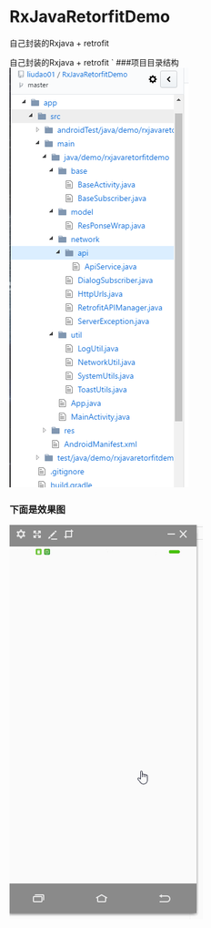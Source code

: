 # RxJavaRetorfitDemo
自己封装的Rxjava + retrofit


自己封装的Rxjava + retrofit 
`
###项目目录结构
![image](https://github.com/liudao01/RxJavaRetorfitDemo/blob/master/test.png)

### 下面是效果图
![image](https://github.com/liudao01/RxJavaRetorfitDemo/blob/master/666.gif)
